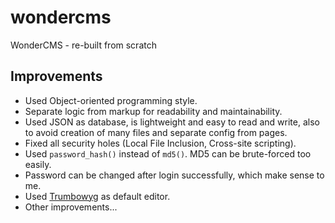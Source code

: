 # wondercms
WonderCMS - re-built from scratch

## Improvements
- Used Object-oriented programming style.
- Separate logic from markup for readability and maintainability.
- Used JSON as database, is lightweight and easy to read and write, also to avoid creation of many files and separate config from pages.
- Fixed all security holes (Local File Inclusion, Cross-site scripting).
- Used `password_hash()` instead of `md5()`. MD5 can be brute-forced too easily.
- Password can be changed after login successfully, which make sense to me.
- Used [Trumbowyg](https://alex-d.github.io/Trumbowyg) as default editor.
- Other improvements...
